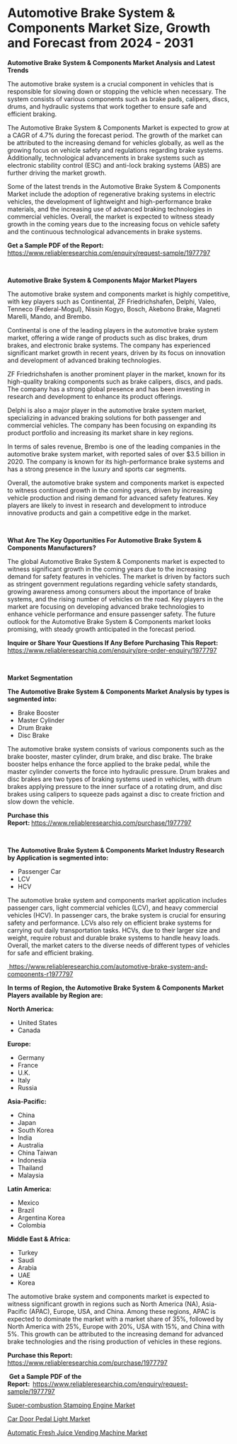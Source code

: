 <p><h1>Automotive Brake System & Components Market Size, Growth and Forecast from 2024 - 2031</h1></p><p><strong>Automotive Brake System & Components Market Analysis and Latest Trends</strong></p>
<p><p>The automotive brake system is a crucial component in vehicles that is responsible for slowing down or stopping the vehicle when necessary. The system consists of various components such as brake pads, calipers, discs, drums, and hydraulic systems that work together to ensure safe and efficient braking.</p><p>The Automotive Brake System & Components Market is expected to grow at a CAGR of 4.7% during the forecast period. The growth of the market can be attributed to the increasing demand for vehicles globally, as well as the growing focus on vehicle safety and regulations regarding brake systems. Additionally, technological advancements in brake systems such as electronic stability control (ESC) and anti-lock braking systems (ABS) are further driving the market growth.</p><p>Some of the latest trends in the Automotive Brake System & Components Market include the adoption of regenerative braking systems in electric vehicles, the development of lightweight and high-performance brake materials, and the increasing use of advanced braking technologies in commercial vehicles. Overall, the market is expected to witness steady growth in the coming years due to the increasing focus on vehicle safety and the continuous technological advancements in brake systems.</p></p>
<p><strong>Get a Sample PDF of the Report:&nbsp;</strong> <a href="https://www.reliableresearchiq.com/enquiry/request-sample/1977797">https://www.reliableresearchiq.com/enquiry/request-sample/1977797</a></p>
<p>&nbsp;</p>
<p><strong>Automotive Brake System & Components Major Market Players</strong></p>
<p><p>The automotive brake system and components market is highly competitive, with key players such as Continental, ZF Friedrichshafen, Delphi, Valeo, Tenneco (Federal-Mogul), Nissin Kogyo, Bosch, Akebono Brake, Magneti Marelli, Mando, and Brembo.</p><p>Continental is one of the leading players in the automotive brake system market, offering a wide range of products such as disc brakes, drum brakes, and electronic brake systems. The company has experienced significant market growth in recent years, driven by its focus on innovation and development of advanced braking technologies.</p><p>ZF Friedrichshafen is another prominent player in the market, known for its high-quality braking components such as brake calipers, discs, and pads. The company has a strong global presence and has been investing in research and development to enhance its product offerings.</p><p>Delphi is also a major player in the automotive brake system market, specializing in advanced braking solutions for both passenger and commercial vehicles. The company has been focusing on expanding its product portfolio and increasing its market share in key regions.</p><p>In terms of sales revenue, Brembo is one of the leading companies in the automotive brake system market, with reported sales of over $3.5 billion in 2020. The company is known for its high-performance brake systems and has a strong presence in the luxury and sports car segments.</p><p>Overall, the automotive brake system and components market is expected to witness continued growth in the coming years, driven by increasing vehicle production and rising demand for advanced safety features. Key players are likely to invest in research and development to introduce innovative products and gain a competitive edge in the market.</p></p>
<p>&nbsp;</p>
<p><strong>What Are The Key Opportunities For Automotive Brake System & Components Manufacturers?</strong></p>
<p><p>The global Automotive Brake System & Components market is expected to witness significant growth in the coming years due to the increasing demand for safety features in vehicles. The market is driven by factors such as stringent government regulations regarding vehicle safety standards, growing awareness among consumers about the importance of brake systems, and the rising number of vehicles on the road. Key players in the market are focusing on developing advanced brake technologies to enhance vehicle performance and ensure passenger safety. The future outlook for the Automotive Brake System & Components market looks promising, with steady growth anticipated in the forecast period.</p></p>
<p><strong>Inquire or Share Your Questions If Any Before Purchasing This Report:</strong> <a href="https://www.reliableresearchiq.com/enquiry/pre-order-enquiry/1977797">https://www.reliableresearchiq.com/enquiry/pre-order-enquiry/1977797</a></p>
<p>&nbsp;</p>
<p><strong>Market Segmentation</strong></p>
<p><strong>The Automotive Brake System & Components Market Analysis by types is segmented into:</strong></p>
<p><ul><li>Brake Booster</li><li>Master Cylinder</li><li>Drum Brake</li><li>Disc Brake</li></ul></p>
<p><p>The automotive brake system consists of various components such as the brake booster, master cylinder, drum brake, and disc brake. The brake booster helps enhance the force applied to the brake pedal, while the master cylinder converts the force into hydraulic pressure. Drum brakes and disc brakes are two types of braking systems used in vehicles, with drum brakes applying pressure to the inner surface of a rotating drum, and disc brakes using calipers to squeeze pads against a disc to create friction and slow down the vehicle.</p></p>
<p><strong>Purchase this Report:&nbsp;</strong><a href="https://www.reliableresearchiq.com/purchase/1977797">https://www.reliableresearchiq.com/purchase/1977797</a></p>
<p>&nbsp;</p>
<p><strong>The Automotive Brake System & Components Market Industry Research by Application is segmented into:</strong></p>
<p><ul><li>Passenger Car</li><li>LCV</li><li>HCV</li></ul></p>
<p><p>The automotive brake system and components market application includes passenger cars, light commercial vehicles (LCV), and heavy commercial vehicles (HCV). In passenger cars, the brake system is crucial for ensuring safety and performance. LCVs also rely on efficient brake systems for carrying out daily transportation tasks. HCVs, due to their larger size and weight, require robust and durable brake systems to handle heavy loads. Overall, the market caters to the diverse needs of different types of vehicles for safe and efficient braking.</p></p>
<p><a href="https://www.reliableresearchiq.com/automotive-brake-system-and-components-r1977797">&nbsp;https://www.reliableresearchiq.com/automotive-brake-system-and-components-r1977797</a></p>
<p><strong>In terms of Region, the Automotive Brake System & Components Market Players available by Region are:</strong></p>
<p>
    <p> <strong> North America: </strong>
        <ul>
            <li>United States</li>
            <li>Canada</li>
        </ul>
        </p> 
    <p> <strong> Europe: </strong>
        <ul>
            <li>Germany</li>
            <li>France</li>
            <li>U.K.</li>
            <li>Italy</li>
            <li>Russia</li>
        </ul>
        </p> 
    <p> <strong> Asia-Pacific: </strong>
        <ul>
            <li>China</li>
            <li>Japan</li>
            <li>South Korea</li>
            <li>India</li>
            <li>Australia</li>
            <li>China Taiwan</li>
            <li>Indonesia</li>
            <li>Thailand</li>
            <li>Malaysia</li>
        </ul>
        </p> 
    <p> <strong> Latin America: </strong>
        <ul>
            <li>Mexico</li>
            <li>Brazil</li>
            <li>Argentina Korea</li>
            <li>Colombia</li>
        </ul>
        </p> 
    <p> <strong> Middle East & Africa: </strong>
        <ul>
            <li>Turkey</li>
            <li>Saudi</li>
            <li>Arabia</li>
            <li>UAE</li>
            <li>Korea</li>
        </ul>
    </p>
    </p>
<p><p>The automotive brake system and components market is expected to witness significant growth in regions such as North America (NA), Asia-Pacific (APAC), Europe, USA, and China. Among these regions, APAC is expected to dominate the market with a market share of 35%, followed by North America with 25%, Europe with 20%, USA with 15%, and China with 5%. This growth can be attributed to the increasing demand for advanced brake technologies and the rising production of vehicles in these regions.</p></p>
<p><strong>Purchase this Report: </strong><a href="https://www.reliableresearchiq.com/purchase/1977797">https://www.reliableresearchiq.com/purchase/1977797</a></p>
<p>&nbsp;<strong>Get a Sample PDF of the Report:&nbsp;&nbsp;</strong><a href="https://www.reliableresearchiq.com/enquiry/request-sample/1977797">https://www.reliableresearchiq.com/enquiry/request-sample/1977797</a></p>
<p><strong></strong></p>
<p><p><a href="https://github.com/eliasMan59/Market-Research-Report-List-1/blob/main/super-combustion-stamping-engine-market.md">Super-combustion Stamping Engine Market</a></p><p><a href="https://github.com/hlspriggs/Market-Research-Report-List-1/blob/main/car-door-pedal-light-market.md">Car Door Pedal Light Market</a></p><p><a href="https://github.com/ksleyeze/Market-Research-Report-List-1/blob/main/automatic-fresh-juice-vending-machine-market.md">Automatic Fresh Juice Vending Machine Market</a></p></p>